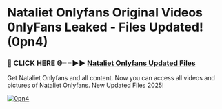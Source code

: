 # Nataliet Onlyfans Original Videos 0nlyFans Leaked - Files Updated! (0pn4)

<h3>🔴 CLICK HERE 🌐==►► <a href="https://tinyurl.com/ehrbuxhb" rel="nofollow">Nataliet Onlyfans Updated Files</a></h3>

Get Nataliet Onlyfans and all content. Now you can access all videos and pictures of Nataliet Onlyfans. New Updated Files 2025!

[![0pn4](https://i.imgur.com/lVYEuWS.gif)](https://tinyurl.com/ehrbuxhb)
